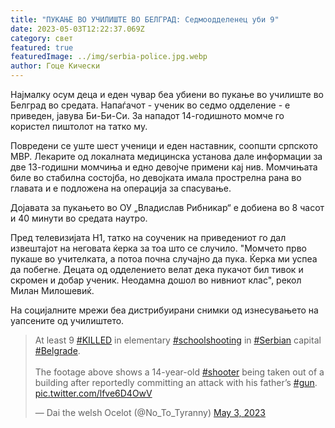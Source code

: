 ```yaml
---
title: "ПУКАЊЕ ВО УЧИЛИШТЕ ВО БЕЛГРАД: Седмоодделенец уби 9"
date: 2023-05-03T12:22:37.069Z
category: свет
featured: true
featuredImage: ../img/serbia-police.jpg.webp
author: Гоце Кически
---
```


<!--StartFragment-->

Најмалку осум деца и еден чувар беа убиени во пукање во училиште во Белград во средата. Напаѓачот - ученик во седмо одделение - е приведен, јавува Би-Би-Си. За нападот 14-годишното момче го користел пиштолот на татко му.

Повредени се уште шест ученици и еден наставник, соопшти српското МВР. Лекарите од локалната медицинска установа дале информации за две 13-годишни момчиња и едно девојче примени кај нив. Момчињата биле во стабилна состојба, но девојката имала прострелна рана во главата и е подложена на операција за спасување.

Дојавата за пукањето во ОУ „Владислав Рибникар“ е добиена во 8 часот и 40 минути во средата наутро.

Пред телевизијата Н1, татко на соученик на приведениот го дал извештајот на неговата ќерка за тоа што се случило. "Момчето прво пукаше во учителката, а потоа почна случајно да пука. Ќерка ми успеа да побегне. Децата од одделението велат дека пукачот бил тивок и скромен и добар ученик. Неодамна дошол во нивниот клас", рекол Милан Милошевиќ.

На социјалните мрежи беа дистрибуирани снимки од изнесувањето на уапсените од училиштето.

> At least 9 [\#KILLED](https://twitter.com/hashtag/KILLED?src=hash&ref_src=twsrc%5Etfw) in elementary [\#schoolshooting](https://twitter.com/hashtag/schoolshooting?src=hash&ref_src=twsrc%5Etfw) in [\#Serbian](https://twitter.com/hashtag/Serbian?src=hash&ref_src=twsrc%5Etfw) capital [\#Belgrade](https://twitter.com/hashtag/Belgrade?src=hash&ref_src=twsrc%5Etfw).\
> \
> The footage above shows a 14-year-old [\#shooter](https://twitter.com/hashtag/shooter?src=hash&ref_src=twsrc%5Etfw) being taken out of a building after reportedly committing an attack with his father’s [\#gun](https://twitter.com/hashtag/gun?src=hash&ref_src=twsrc%5Etfw). [pic.twitter.com/lfve6D4OwV](https://t.co/lfve6D4OwV)
>
> — Dai the welsh Ocelot (@No_To_Tyranny) [May 3, 2023](https://twitter.com/No_To_Tyranny/status/1653690901858795520?ref_src=twsrc%5Etfw)

<!--EndFragment-->
